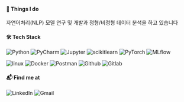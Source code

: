 #### 🚀 Things I do

자연어처리(NLP) 모델 연구 및 개발과 정형/비정형 데이터 분석을 하고 있습니다

#### 🛠️ Tech Stack

![Python](https://img.shields.io/badge/Python-3776AB.svg?&style=flat&logo=Python&logoColor=white)
![PyCharm](https://img.shields.io/badge/PyCharm-000000.svg?&style=flat&logo=PyCharm&logoColor=white) 
![Jupyter](https://img.shields.io/badge/Jupyter-F37626.svg?&style=flat&logo=Jupyter&logoColor=white)
![scikitlearn](https://img.shields.io/badge/scikitlearn-F7931E.svg?&style=flat&logo=scikitlearn&logoColor=white)
![PyTorch](https://img.shields.io/badge/PyTorch-EE4C2C.svg?&style=flat&logo=PyTorch&logoColor=white)
![MLflow](https://img.shields.io/badge/MLflow-0194E2.svg?&style=flat&logo=MLflow&logoColor=white)

![linux](https://img.shields.io/badge/linux-FCC624.svg?&style=flat&logo=linux&logoColor=black)
![Docker](https://img.shields.io/badge/Docker-2496ED.svg?&style=flat&logo=Docker&logoColor=white)
![Postman](https://img.shields.io/badge/postman-FF6C37.svg?&style=flat&logo=Postman&logoColor=white)
![Github](https://img.shields.io/badge/Github-000000.svg?&style=flat&logo=Github&logoColor=white)
![Gitlab](https://img.shields.io/badge/Gitlab-FC6D26.svg?&style=flat&logo=Gitlab&logoColor=white)

#### 📬 Find me at

![LinkedIn](https://img.shields.io/badge/LinkedIn-0A66C2.svg?&style=flat&logo=LinkedIn&logoColor=white)
![Gmail](https://img.shields.io/badge/Gmail-EA4335.svg?&style=flat&logo=Gmail&logoColor=white)

[LinkedIn]: https://www.linkedin.com/in/%EC%9E%AC%EC%98%81-%EC%8B%A0-53a27618a/

